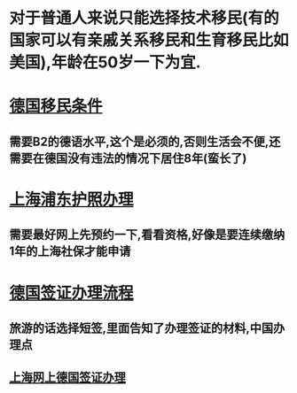 
# 对于普通人来说只能选择技术移民(有的国家可以有亲戚关系移民和生育移民比如美国),年龄在50岁一下为宜.

# [德国移民条件](http://cs.mfa.gov.cn/zggmcg/ljmdd/oz_652287/dg_653095/rjjl_653105/)
## 需要B2的德语水平,这个是必须的,否则生活会不便,还需要在德国没有违法的情况下居住8年(蛮长了)

# [上海浦东护照办理](http://zwdt.sh.gov.cn/govPortals/bsfw/item/bace21a6-8484-43e4-9449-e83765ddc463#sqcl) 
## 需要最好网上先预约一下,看看资格,好像是要连续缴纳1年的上海社保才能申请

# [德国签证办理流程](https://china.diplo.de/cn-zh/service/visa-einreise)
## 旅游的话选择短签,里面告知了办理签证的材料,中国办理点
## [上海网上德国签证办理](https://deu.125visa.com/embassy/120.html)


